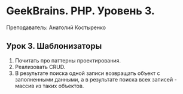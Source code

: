 # GeekBrains. PHP. Уровень 3.

Преподаватель: Анатолий Костыренко

## Урок 3. Шаблонизаторы

1. Почитать про паттерны проектирования.
2. Реализовать CRUD.
3. В результате поиска одной записи возвращать объект с заполненными данными, а в результате поиска всех записей - массив из таких объектов.
